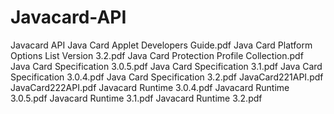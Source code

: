 # Javacard-API
Javacard API
Java Card Applet Developers Guide.pdf
Java Card Platform Options List Version 3.2.pdf
Java Card Protection Profile Collection.pdf
Java Card Specification 3.0.5.pdf
Java Card Specification 3.1.pdf
Java Card Specification 3.0.4.pdf
Java Card Specification 3.2.pdf
JavaCard221API.pdf
JavaCard222API.pdf
Javacard Runtime 3.0.4.pdf
Javacard Runtime 3.0.5.pdf
Javacard Runtime 3.1.pdf
Javacard Runtime 3.2.pdf
